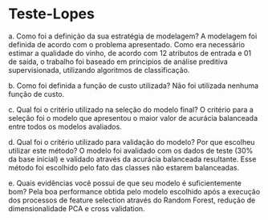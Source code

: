 # Teste-Lopes

a. Como foi a definição da sua estratégia de modelagem?
A modelagem foi definida de acordo com o problema apresentado.
Como era necessário estimar a qualidade do vinho, de acordo com 12 atributos de entrada e 01 de saída, o trabalho foi baseado em príncipios de análise preditiva supervisionada, utilizando algoritmos de classificação.


b. Como foi definida a função de custo utilizada?
Não foi utilizada nenhuma função de custo.


c. Qual foi o critério utilizado na seleção do modelo final?
O critério para a seleção foi o modelo que apresentou o maior valor de acurácia balanceada entre todos os modelos avaliados.


d. Qual foi o critério utilizado para validação do modelo? Por que escolheu utilizar este método?
O modelo foi avalidado com os dados de teste (30% da base inicial) e validado através da acurácia balanceada resultante. 
Esse método foi escolhido pelo fato das classes não estarem balanceadas.


e. Quais evidências você possui de que seu modelo é suficientemente bom?
Pela boa performance obtida pelo modelo escolhido após a execução dos processos de feature selection através do Random Forest, redução de dimensionalidade PCA e cross validation.
